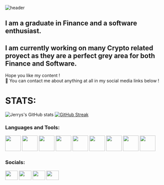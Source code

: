 <!--![Jerónimo_Houlin](https://user-images.githubusercontent.com/79488175/163994117-77ead2bb-76b6-4ea7-abe6-1ace8f2ddb16.png)-->
![header](https://user-images.githubusercontent.com/79488175/163996107-23f57600-5fc4-4760-9cd4-e20f79f4fb88.png)

## I am a graduate in Finance and a software enthusiast.
## I am currently working on many Crypto related proyect as they are a perfect grey area for both Finance and Software.

Hope you like my content !  
💬 You can contact me about anything at all in my social media links below !
<!--
**JeronimoHoulin/JeronimoHoulin** is a ✨ _special_ ✨ repository because its `README.md` (this file) appears on your GitHub profile.

Here are some ideas to get you started:

- 🔭 I’m currently working on ...
- 🌱 I’m currently learning ...
- 👯 I’m looking to collaborate on ...
- 🤔 I’m looking for help with ...
- 💬 Ask me about ...
- 📫 How to reach me: ...
- 😄 Pronouns: ...
- ⚡ Fun fact: ...
-->

# STATS:  
  
![Jerrys's GitHub stats](https://github-readme-stats.vercel.app/api?username=JeronimoHoulin&show_icons=true&theme=radical)
[![GitHub Streak](https://github-readme-streak-stats.herokuapp.com/?user=JeronimoHoulin&theme=radical)](https://git.io/streak-stats)  

<h3 align="left">Languages and Tools:</h3>
<div style="display:felx; flex-direction: column">
<img style="width:50px; height:50px" src="https://cdn.jsdelivr.net/gh/devicons/devicon/icons/python/python-original.svg" />
<img style="width:50px; height:50px" src="https://cdn.jsdelivr.net/gh/devicons/devicon/icons/rstudio/rstudio-plain.svg" />
<img style="width:50px; height:50px" src="https://cdn.jsdelivr.net/gh/devicons/devicon/icons/anaconda/anaconda-original.svg" />
<img style="width:50px; height:50px" src="https://cdn.jsdelivr.net/gh/devicons/devicon/icons/html5/html5-plain.svg" />
<img style="width:50px; height:50px" src="https://cdn.jsdelivr.net/gh/devicons/devicon/icons/css3/css3-plain.svg" />
<img style="width:50px; height:50px" src="https://cdn.jsdelivr.net/gh/devicons/devicon/icons/javascript/javascript-plain.svg" />
<img style="width:50px; height:50px" src="https://cdn.jsdelivr.net/gh/devicons/devicon/icons/nodejs/nodejs-original.svg" />
<img style="width:50px; height:50px" src="https://cdn.jsdelivr.net/gh/devicons/devicon/icons/react/react-original.svg" />
<img style="width:50px; height:50px" src="https://cdn.jsdelivr.net/gh/devicons/devicon/icons/firebase/firebase-plain.svg" />
</div>

<h3 align="left">Socials:</h3>
<p align="left">
<a href="your link" target="blank"><img align="center" src="https://cdn.jsdelivr.net/npm/simple-icons@3.0.1/icons/twitter.svg" alt="" height="30" width="40" /></a>
<a href="your link" target="blank"><img align="center" src="https://cdn.jsdelivr.net/npm/simple-icons@3.0.1/icons/linkedin.svg" alt="" height="30" width="40" /></a>
<a href="your link" target="blank"><img align="center" src="https://cdn.jsdelivr.net/npm/simple-icons@3.0.1/icons/instagram.svg" alt="" height="30" width="40" /></a>
<a href="your link" target="blank"><img align="center" src="https://cdn.jsdelivr.net/npm/simple-icons@3.0.1/icons/youtube.svg" alt="" height="30" width="40" /></a>
</p>
